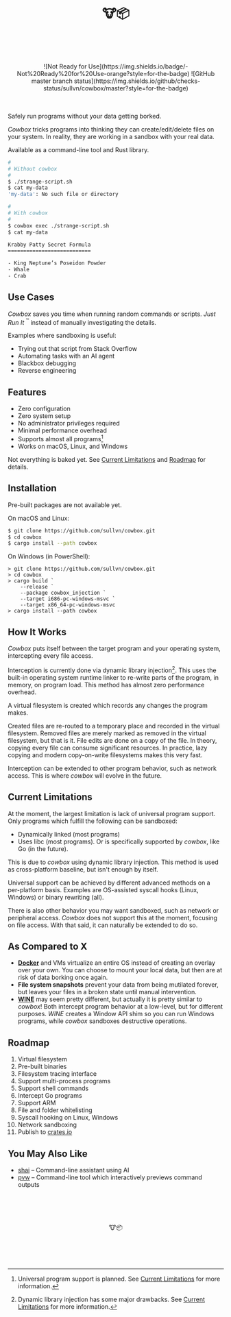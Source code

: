 <h1>
  <div align="center">
    <br />
    <br />
    🐮📦
    <br />
    <br />
    &nbsp;
  </div>
</h1>

<div align="center">
  ![Not Ready for Use](https://img.shields.io/badge/-Not%20Ready%20for%20Use-orange?style=for-the-badge)
  ![GitHub master branch status](https://img.shields.io/github/checks-status/sullvn/cowbox/master?style=for-the-badge)
</div>
<br />
<br />

Safely run programs without your data
getting borked.

*Cowbox* tricks programs into thinking
they can create/edit/delete files on your
system. In reality, they are working in
a sandbox with your real data.

Available as a command-line tool and Rust
library.

```sh
#
# Without cowbox
#
$ ./strange-script.sh
$ cat my-data
'my-data': No such file or directory

#
# With cowbox
#
$ cowbox exec ./strange-script.sh
$ cat my-data

Krabby Patty Secret Formula
===========================

- King Neptune’s Poseidon Powder
- Whale
- Crab
```


## Use Cases

*Cowbox* saves you time when running random
commands or scripts. *Just Run It*
<sup>:tm:</sup> instead of manually
investigating the details.

Examples where sandboxing is useful:

- Trying out that script from Stack Overflow
- Automating tasks with an AI agent
- Blackbox debugging
- Reverse engineering


## Features

- Zero configuration
- Zero system setup
- No administrator privileges required
- Minimal performance overhead
- Supports almost all programs[^1]
- Works on macOS, Linux, and Windows

Not everything is baked yet. See
[Current Limitations](#current-limitations)
and [Roadmap](#roadmap) for details.


## Installation

Pre-built packages are not available yet.

On macOS and Linux:

```sh
$ git clone https://github.com/sullvn/cowbox.git
$ cd cowbox
$ cargo install --path cowbox
```

On Windows (in PowerShell):

```pwsh
> git clone https://github.com/sullvn/cowbox.git
> cd cowbox
> cargo build `
    --release `
    --package cowbox_injection `
    --target i686-pc-windows-msvc `
    --target x86_64-pc-windows-msvc
> cargo install --path cowbox
```


## How It Works

*Cowbox* puts itself between the target
program and your operating system,
intercepting every file access.

Interception is currently done via
dynamic library injection[^2]. This uses the
built-in operating system runtime linker to
re-write parts of the program, in memory, on
program load. This method has almost zero
performance overhead.

A virtual filesystem is created which
records any changes the program makes.

Created files are re-routed to a temporary
place and recorded in the virtual filesystem.
Removed files are merely marked as removed in
the virtual filesystem, but that is it. File
edits are done on a copy of the file. In
theory, copying every file can consume
significant resources. In practice, lazy
copying and modern copy-on-write filesystems
makes this very fast.

Interception can be extended to other program
behavior, such as network access. This is
where *cowbox* will evolve in the future.


## Current Limitations

At the moment, the largest limitation is
lack of universal program support. Only
programs which fulfill the following can be
sandboxed:

- Dynamically linked (most programs)
- Uses libc (most programs). Or is
  specifically supported by *cowbox*,
  like Go (in the future).

This is due to *cowbox* using dynamic
library injection. This method is used as
cross-platform baseline, but isn't enough
by itself.

Universal support can be achieved by
different advanced methods on a
per-platform basis. Examples are OS-assisted
syscall hooks (Linux, Windows) or binary
rewriting (all).

There is also other behavior you may want
sandboxed, such as network or peripheral
access. *Cowbox* does not support this at
the moment, focusing on file access.
With that said, it can naturally be
extended to do so.


## As Compared to X

- [**Docker**][0] and VMs virtualize an entire
  OS instead of creating an overlay over your
  own. You can choose to mount your local
  data, but then are at risk of data borking
  once again.
- **File system snapshots** prevent your data
  from being mutilated forever, but leaves
  your files in a broken state until manual
  intervention.
- [**WINE**][1] may seem pretty different,
  but actually it is pretty similar to
  *cowbox*! Both intercept program
  behavior at a low-level, but for different
  purposes. *WINE* creates a Window API
  shim so you can run Windows programs,
  while *cowbox* sandboxes destructive
  operations.


## Roadmap

1. Virtual filesystem
2. Pre-built binaries
3. Filesystem tracing interface
4. Support multi-process programs
5. Support shell commands
6. Intercept Go programs
7. Support ARM
8. File and folder whitelisting
9. Syscall hooking on Linux, Windows
10. Network sandboxing
11. Publish to [crates.io][2]


## You May Also Like

- [shai][3] – Command-line assistant using AI
- [pvw][4] – Command-line tool which interactively
  previews command outputs


<div align="center">
  <br />
  <br />
  <br />
  <br />
  🐮📦
  <br />
  <br />
  <br />
  <br />
  &nbsp;
</div>


[^1]: Universal program support is planned.
      See [Current Limitations](#current-limitations)
      for more information.
[^2]: Dynamic library injection has some
      major drawbacks. See
      [Current Limitations](#current-limitations)
      for more information.

[0]: https://www.docker.com
[1]: https://www.winehq.org
[2]: https://crates.io
[3]: https://github.com/sullvn/shai
[4]: https://github.com/sullvn/pvw
